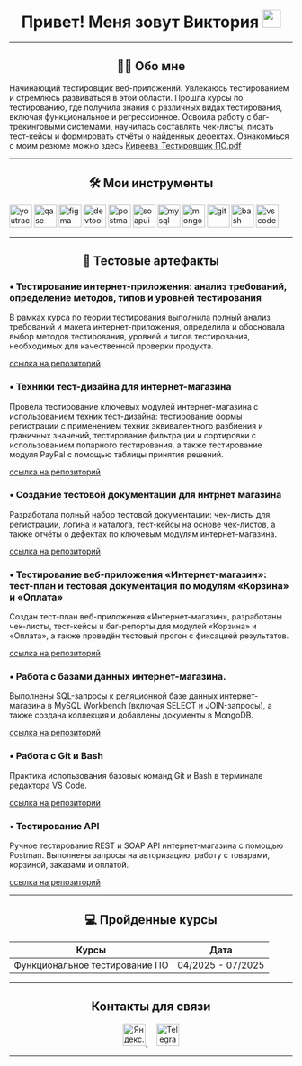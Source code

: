 # <h1 align="center">Привет! Меня зовут Виктория <img src="https://github.com/blackcater/blackcater/raw/main/images/Hi.gif" height="32"/></h1>

---

### <h2 align="center">🙍‍♀️ Обо мне</h2>

Начинающий тестировщик веб-приложений.
Увлекаюсь тестированием и стремлюсь развиваться в этой области. Прошла курсы по тестированию, где получила знания о различных видах тестирования, включая функциональное и регрессионное. Освоила работу с баг-трекинговыми системами, научилась составлять чек-листы, писать тест-кейсы и формировать отчёты о найденных дефектах. Ознакомиься с моим резюме можно здесь [Киреева_Тестировщик ПО.pdf](https://github.com/user-attachments/files/21214855/_.pdf)



---

### <h2 align="center">🛠 Мои инструменты</h2>


<div class="icon-row">
  <img src="https://upload.wikimedia.org/wikipedia/commons/thumb/8/8d/YouTrack_Icon.svg/1024px-YouTrack_Icon.svg.png?20200803082248" title="youtrack" alt="youtrack" width="40" height="40"/>
  <img src="https://luna1.co/eb0187.png" title="qase" alt="qase" width="40" height="40"/>
  <img src="https://cdn.jsdelivr.net/gh/devicons/devicon/icons/figma/figma-original.svg" title="figma" alt="figma" width="40" height="40"/>
  <img src="https://d33wubrfki0l68.cloudfront.net/38b5c953a4667366685d55db55d057c86db1fc54/a0fdc/static/acae6b24d940347661ca901ea07f47c1/chrome-dev-logo-icon.png" title="devtools" alt="devtools" width="40" height="40"/>
  <img src="https://seeklogo.com/images/P/postman-logo-0087CA0D15-seeklogo.com.png" title="postman" alt="postman" width="40" height="40"/>
  <img src="https://static0.smartbear.co/smartbearbrand/media/images/home/soapui-icon.svg" title="soapui" alt="soapui" width="40" height="40"/>
  <img src="https://cdn.jsdelivr.net/gh/devicons/devicon/icons/mysql/mysql-original.svg" title="mysql" alt="mysql" width="40" height="40"/>
  <img src="https://cdn.jsdelivr.net/gh/devicons/devicon/icons/mongodb/mongodb-original.svg" title="mongodb" alt="mongodb" width="40" height="40"/>
  <img src="https://cdn.jsdelivr.net/gh/devicons/devicon/icons/git/git-original.svg" title="git" alt="git" width="40" height="40"/>
  <img src="https://upload.wikimedia.org/wikipedia/commons/thumb/4/4b/Bash_Logo_Colored.svg/1024px-Bash_Logo_Colored.svg.png?20180723054350" title="bash" alt="bash" width="40" height="40"/>
  <img src="https://cdn.jsdelivr.net/gh/devicons/devicon/icons/vscode/vscode-original.svg" title="vscode" alt="vscode" width="40" height="40"/>
</div>

---

## <h2 align="center">🧪 Тестовые артефакты</h2>
### • Тестирование интернет-приложения: анализ требований, определение методов, типов и уровней тестирования
В рамках курса по теории тестирования выполнила полный анализ требований и макета интернет-приложения, определила и обосновала выбор методов тестирования, уровней и типов тестирования, необходимых для качественной проверки продукта.  

[ссылка на репозиторий](https://github.com/KireevaV/theory)

### • Техники тест-дизайна для интернет-магазина
Провела тестирование ключевых модулей интернет-магазина с использованием техник тест-дизайна: тестирование формы регистрации с применением техник эквивалентного разбиения и граничных значений, тестирование фильтрации и сортировки с использованием попарного тестирования, а также тестирование модуля PayPal с помощью таблицы принятия решений.  

[ссылка на репозиторий](https://github.com/KireevaV/Design)

### • Создание тестовой документации для интрнет магазина
Разработала полный набор тестовой документации: чек-листы для регистрации, логина и каталога, тест-кейсы на основе чек-листов, а также отчёты о дефектах по ключевым модулям интернет-магазина.  

[ссылка на репозиторий](https://github.com/KireevaV/Docs)

### • Тестирование веб-приложения «Интернет-магазин»: тест-план и тестовая документация по модулям «Корзина» и «Оплата»
Создан тест-план веб-приложения «Интернет-магазин», разработаны чек-листы, тест-кейсы и баг-репорты для модулей «Корзина» и «Оплата», а также проведён тестовый прогон с фиксацией результатов.  

[ссылка на репозиторий](https://github.com/KireevaV/Web)

### • Работа с базами данных интернет-магазина.
Выполнены SQL-запросы к реляционной базе данных интернет-магазина в MySQL Workbench (включая SELECT и JOIN-запросы), а также создана коллекция и добавлены документы в MongoDB.  

[ссылка на репозиторий](https://github.com/KireevaV/Databases)

### • Работа с Git и Bash
Практика использования базовых команд Git и Bash в терминале редактора VS Code.  

[ссылка на репозиторий](https://github.com/KireevaV/git_bash)

### • Тестирование API
Ручное тестирование REST и SOAP API интернет-магазина с помощью Postman. Выполнены запросы на авторизацию, работу с товарами, корзиной, заказами и оплатой.  

[ссылка на репозиторий](https://github.com/KireevaV/API)


---


### <h2 align="center">💻 Пройденные курсы</h2>

| Курсы                                                           | Дата              |
| ----------------------------------------------------------------| :---------------: |
| Функциональное тестирование ПО                            | 04/2025 - 07/2025 |


 ---
 
### <h2 align="center">Контакты для связи</h2>
<p align="center">
  <a href="mailto:kirvik134@yandex.ru" title="Яндекс.Почта" target="_blank" rel="noopener noreferrer">
    <img src="https://upload.wikimedia.org/wikipedia/commons/4/49/Yandex_mail_icon.svg" alt="Яндекс.Почта" width="40" />
  </a>
  &nbsp;&nbsp;&nbsp;
  <a href="https://t.me/@kireeva134" title="Telegram" target="_blank" rel="noopener noreferrer">
    <img src="https://upload.wikimedia.org/wikipedia/commons/8/82/Telegram_logo.svg" alt="Telegram" width="40" />
  </a>
</p>

---
